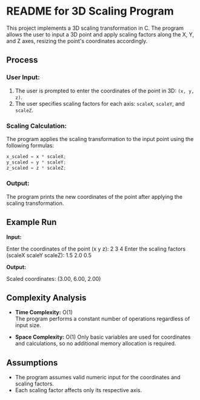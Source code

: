 # README for 3D Scaling Program

This project implements a 3D scaling transformation in C. The program allows the user to input a 3D point and apply scaling factors along the X, Y, and Z axes, resizing the point's coordinates accordingly.

## Process

### User Input:
1. The user is prompted to enter the coordinates of the point in 3D: `(x, y, z)`.
2. The user specifies scaling factors for each axis: `scaleX`, `scaleY`, and `scaleZ`.

### Scaling Calculation:
The program applies the scaling transformation to the input point using the following formulas:

```c
x_scaled = x * scaleX;
y_scaled = y * scaleY;
z_scaled = z * scaleZ;
```

### Output:
The program prints the new coordinates of the point after applying the scaling transformation.

## Example Run

**Input:**

Enter the coordinates of the point (x y z): 2 3 4
Enter the scaling factors (scaleX scaleY scaleZ): 1.5 2.0 0.5

**Output:**  

Scaled coordinates: (3.00, 6.00, 2.00)

## Complexity Analysis

- **Time Complexity:**  O(1)   
  The program performs a constant number of operations regardless of input size.

- **Space Complexity:**  O(1) 
  Only basic variables are used for coordinates and calculations, so no additional memory allocation is required.

## Assumptions

- The program assumes valid numeric input for the coordinates and scaling factors.
- Each scaling factor affects only its respective axis.
